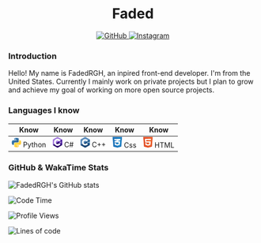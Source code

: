 <div align="center">
  <h1>Faded</h1>
  <a href="https://github.com/FadedRGH">
    <img alt="GitHub" src="https://img.shields.io/badge/github%20-%23121011.svg?&style=for-the-badge&logo=github&logoColor=white">
  </a>
  <a href="https://www.instagram.com/fadedrgh">
    <img alt="Instagram" src="https://img.shields.io/badge/instagram%20-%23E4405F.svg?&style=for-the-badge&logo=Instagram&logoColor=white">
  </a>
</div>

### Introduction

Hello! My name is FadedRGH, an inpired front-end developer. I'm from the United States. Currently I mainly work on private projects but I plan to grow and achieve my goal of working on more open source projects. 

### Languages I know

 **Know**                                        | **Know**                                               | **Know**                                               | **Know**                                           | **Know**                                                  
-----------------------------------------------------|-------------------------------------------------------------|-------------------------------------------------------------|-----------------------------------------------------|--------------------------------------------------------------
 <img width="19px" src="./assets/python-5.svg"> Python | <img width="19px" src="./assets/c--4.svg"> C# | <img width="19px" src="./assets/c.svg"> C++       | <img width="19px" src="./assets/css-3.svg"> Css | <img width="19px" src="./assets/html-1.svg"> HTML                                                           |                                                             |                                                     |                                                                                                               

### GitHub & WakaTime Stats

![FadedRGH's GitHub stats](https://github-readme-stats.vercel.app/api?username=FadedRGH&show_icons=true&theme=dark)

<!--START_SECTION:waka-->
![Code Time](http://img.shields.io/badge/Code%20Time-1%2C514%20hrs%2014%20mins-blue)

![Profile Views](http://img.shields.io/badge/Profile%20Views-2-blue)

![Lines of code](https://img.shields.io/badge/From%20Hello%20World%20I%27ve%20Written-4%20Thousand%20lines%20of%20code-blue)
